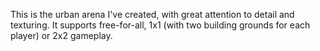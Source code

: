 This is the urban arena I've created, with great attention to detail and texturing. It supports free-for-all, 1x1 (with two building grounds for each player) or 2x2 gameplay.